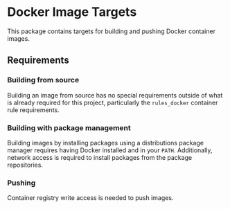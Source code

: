 # Docker Image Targets

This package contains targets for building and pushing Docker container images.

## Requirements

### Building from source

Building an image from source has no special requirements outside of what is
already required for this project, particularly the `rules_docker` container
rule requirements.

### Building with package management

Building images by installing packages using a distributions package manager
requires having Docker installed and in your `PATH`. Additionally, network
access is required to install packages from the package repositories.

### Pushing

Container registry write access is needed to push images.
